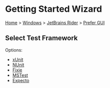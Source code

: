 # Getting Started Wizard

[Home](/docs/wiz/readme.md) > [Windows](Windows.md) > [JetBrains Rider](Windows_Rider.md) > [Prefer GUI](Windows_Rider_Gui.md)

## Select Test Framework

Options:
 * [xUnit](Windows_Rider_Gui_xUnit.md)
 * [NUnit](Windows_Rider_Gui_NUnit.md)
 * [Fixie](Windows_Rider_Gui_Fixie.md)
 * [MSTest](Windows_Rider_Gui_MSTest.md)
 * [Expecto](Windows_Rider_Gui_Expecto.md)
